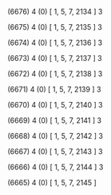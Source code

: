 (6676) 4 (0) [ 1, 5, 7, 2134 ] 3 


(6675) 4 (0) [ 1, 5, 7, 2135 ] 3 


(6674) 4 (0) [ 1, 5, 7, 2136 ] 3 


(6673) 4 (0) [ 1, 5, 7, 2137 ] 3 


(6672) 4 (0) [ 1, 5, 7, 2138 ] 3 


(6671) 4 (0) [ 1, 5, 7, 2139 ] 3 


(6670) 4 (0) [ 1, 5, 7, 2140 ] 3 


(6669) 4 (0) [ 1, 5, 7, 2141 ] 3 


(6668) 4 (0) [ 1, 5, 7, 2142 ] 3 


(6667) 4 (0) [ 1, 5, 7, 2143 ] 3 


(6666) 4 (0) [ 1, 5, 7, 2144 ] 3 


(6665) 4 (0) [ 1, 5, 7, 2145 ]  


